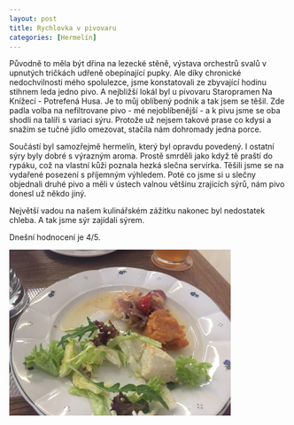```yaml
---
layout: post
title: Rychlovka v pivovaru
categories: [Hermelín]
---
```

Původně to měla být dřina na lezecké stěně, výstava orchestrů svalů v upnutých tričkách udřeně obepínající pupky. Ale díky chronické nedochvilnosti mého spolulezce, jsme konstatovali ze zbyvající hodinu stihnem leda jedno pivo. A nejbližší lokál byl u pivovaru Staropramen Na Knížecí - Potrefená Husa. Je to můj oblíbený podnik a tak jsem se těšil. Zde padla volba na nefiltrovane pivo - mé nejoblíbenější - a k pivu jsme se oba shodli na talíři s variaci sýru. Protože už nejsem takové prase co kdysi a snažím se tučné jídlo omezovat, stačila nám dohromady jedna porce.

Součástí byl samozřejmě hermelín, který byl opravdu povedený. I ostatní sýry byly dobré s výrazným aroma. Prostě smrděli jako když tě praští do rypáku, což na vlastní kůži poznala hezká slečna servírka. Těšili jsme se na vydařené posezení s příjemným výhledem. Poté co jsme si u slečny objednali druhé pivo a měli v ústech valnou většinu zrajících sýrů, nám pivo donesl už někdo jiný.

Největší vadou na našem kulinářském zážitku nakonec byl nedostatek chleba. A tak jsme sýr zajídali sýrem.

Dnešní hodnocení je 4/5.

![Hermelín v Pivovaru](/images/posts/2019-04-11-rychlovka-v-pivovaru/hermelin-pivovar.jpg)
